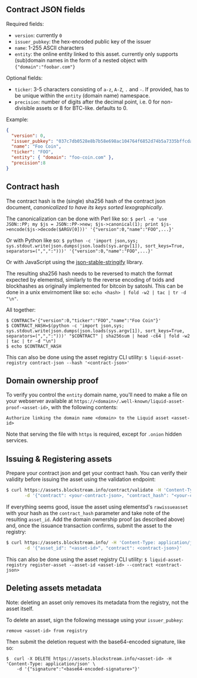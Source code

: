 ## Contract JSON fields

Required fields:

- `version`: currently `0`
- `issuer_pubkey`: the hex-encoded public key of the issuer
- `name`: 1-255 ASCII characters
- `entity`: the online entity linked to this asset. currently only supports (sub)domain names in the form of a nested object with `{"domain":"foobar.com"}`

Optional fields:

- `ticker`: 3-5 characters consisting of `a-z`, `A-Z`, `.` and `-`.
  If provided, has to be unique within the `entity` (domain name) namespace.
- `precision`: number of digits after the decimal point, i.e. 0 for non-divisible assets or 8 for BTC-like. defaults to 0.

Example:

```json
{
  "version": 0,
  "issuer_pubkey": "037c7db0528e8b7b58e698ac104764f6852d74b5a7335bffcdad0ce799dd7742ec",
  "name": "Foo Coin",
  "ticker": "FOO",
  "entity": { "domain": "foo-coin.com" },
  "precision":8
}
```

## Contract hash

The contract hash is the (single) sha256 hash of the contract json document, *canonicalized to have its keys sorted lexographically*.

The canonicalization can be done with Perl like so: `$ perl -e 'use JSON::PP; my $js = JSON::PP->new; $js->canonical(1); print $js->encode($js->decode($ARGV[0]))' '{"version":0,"name":"FOO",...}'`

Or with Python like so: `$ python -c 'import json,sys; sys.stdout.write(json.dumps(json.loads(sys.argv[1]), sort_keys=True, separators=(",",":")))' '{"version":0,"name":"FOO",...}'`

Or with JavaScript using the [json-stable-stringify](https://www.npmjs.com/package/json-stable-stringify) library.

The resulting sha256 hash needs to be reversed to match the format expected by elementsd, similarly to the reverse encoding of txids and blockhashes as originally implemented for bitcoin by satoshi.
This can be done in a unix envirnoment like so: `echo <hash> | fold -w2 | tac | tr -d "\n"`.

All together:

```
$ CONTRACT='{"version":0,"ticker":"FOO","name":"Foo Coin"}'
$ CONTRACT_HASH=$(python -c 'import json,sys; sys.stdout.write(json.dumps(json.loads(sys.argv[1]), sort_keys=True, separators=(",",":")))' "$CONTRACT" | sha256sum | head -c64 | fold -w2 | tac | tr -d "\n")
$ echo $CONTRACT_HASH
```

This can also be done using the asset registry CLI utility: `$ liquid-asset-registry contract-json --hash '<contract-json>'`

## Domain ownership proof

To verify you control the `entity` domain name, you'll need to make a file on your webserver available at `https://<domain>/.well-known/liquid-asset-proof-<asset-id>`, with the following contents:

```
Authorize linking the domain name <domain> to the Liquid asset <asset-id>
```

Note that serving the file with `https` is required, except for `.onion` hidden services.

## Issuing & Registering assets

Prepare your contract json and get your contract hash. You can verify their validity before issuing the asset using the validation endpoint:

```bash
$ curl https://assets.blockstream.info/contract/validate -H 'Content-Type: application/json' \
       -d '{"contract": <your-contract-json>, "contract_hash": "<your-contract-hash>"}'
```

If everything seems good, issue the asset using elementsd's `rawissueasset` with your hash as the `contract_hash` parameter and take note of the resulting `asset_id`. Add the domain ownership proof (as described above) and, once the issuance transaction confirms, submit the asset to the registry:

```bash
$ curl https://assets.blockstream.info/ -H 'Content-Type: application/json' \
       -d '{"asset_id": "<asset-id>", "contract": <contract-json>}'
```

This can also be done using the asset registry CLI utility: `$ liquid-asset-registry register-asset --asset-id <asset-id> --contract <contract-json>`

## Deleting assets metadata

Note: deleting an asset only removes its metadata from the registry, not the asset itself.

To delete an asset, sign the following message using your `issuer_pubkey`:

```
remove <asset-id> from registry
```

Then submit the deletion request with the base64-encoded signature, like so:

```
$  curl -X DELETE https://assets.blockstream.info/<asset-id> -H 'Content-Type: application/json' \
    -d '{"signature":"<base64-encoded-signature>"}'
```
